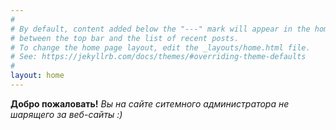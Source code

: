 ```yaml
---
#
# By default, content added below the "---" mark will appear in the home page
# between the top bar and the list of recent posts.
# To change the home page layout, edit the _layouts/home.html file.
# See: https://jekyllrb.com/docs/themes/#overriding-theme-defaults
#
layout: home
---
```

**Добро пожаловать!**
*Вы на сайте ситемного администратора не шарящего за веб-сайты :)*
